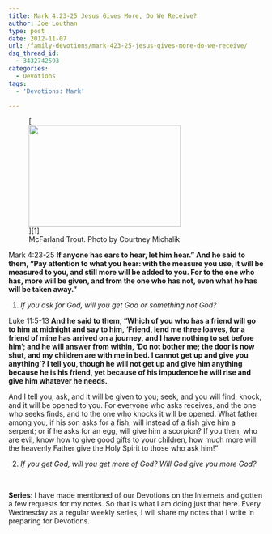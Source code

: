 ```yaml
---
title: Mark 4:23-25 Jesus Gives More, Do We Receive?
author: Joe Louthan
type: post
date: 2012-11-07
url: /family-devotions/mark-423-25-jesus-gives-more-do-we-receive/
dsq_thread_id:
  - 3432742593
categories:
  - Devotions
tags:
  - 'Devotions: Mark'

---
```

<figure id="attachment_1256" style="width: 300px" class="wp-caption alignright">[<img class="size-medium wp-image-1256" title="Mcfarland-Trout-Courtney-M" alt="" src="https://i2.wp.com/theologic.us/wp-content/uploads/2012/11/Mcfarland-Trout-Courtney-M.jpg?resize=300%2C200" width="300" height="200" srcset="https://i2.wp.com/theologic.us/wp-content/uploads/2012/11/Mcfarland-Trout-Courtney-M.jpg?resize=300%2C200 300w, https://i2.wp.com/theologic.us/wp-content/uploads/2012/11/Mcfarland-Trout-Courtney-M.jpg?w=450 450w" sizes="(max-width: 300px) 100vw, 300px" data-recalc-dims="1" />][1]<figcaption class="wp-caption-text">McFarland Trout. Photo by Courtney Michalik</figcaption></figure>

Mark 4:23-25 **If anyone has ears to hear, let him hear.” And he said to them, “Pay attention to what you hear: with the measure you use, it will be measured to you, and still more will be added to you. For to the one who has, more will be given, and from the one who has not, even what he has will be taken away.”**

1. _If you ask for God, will you get God or something not God?_

Luke 11:5-13 **And he said to them, “Which of you who has a friend will go to him at midnight and say to him, ‘Friend, lend me three loaves, for a friend of mine has arrived on a journey, and I have nothing to set before him’; and he will answer from within, ‘Do not bother me; the door is now shut, and my children are with me in bed. I cannot get up and give you anything’? I tell you, though he will not get up and give him anything because he is his friend, yet because of his impudence he will rise and give him whatever he needs.**

And I tell you, ask, and it will be given to you; seek, and you will find; knock, and it will be opened to you. For everyone who asks receives, and the one who seeks finds, and to the one who knocks it will be opened. What father among you, if his son asks for a fish, will instead of a fish give him a serpent; or if he asks for an egg, will give him a scorpion? If you then, who are evil, know how to give good gifts to your children, how much more will the heavenly Father give the Holy Spirit to those who ask him!”

2. _If you get God, will you get more of God? Will God give you more God?_

&nbsp;

**Series**: I have made mentioned of our Devotions on the Internets and gotten a few requests for my notes. So that is what I am doing just that here. Every Wednesday as a regular weekly series, I will share my notes that I write in preparing for Devotions.

 [1]: http://www.331fish.com/